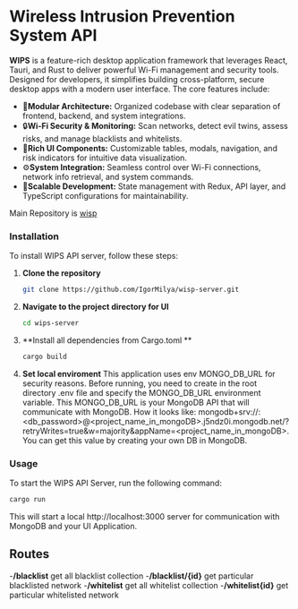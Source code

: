 # Wireless Intrusion Prevention System API

**WIPS** is a feature-rich desktop application framework that leverages React, Tauri, and Rust to deliver powerful Wi-Fi management and security tools. Designed for developers, it simplifies building cross-platform, secure desktop apps with a modern user interface. The core features include:
- 🧩**Modular Architecture:** Organized codebase with clear separation of frontend, backend, and system integrations.
- 🔒**Wi-Fi Security & Monitoring:** Scan networks, detect evil twins, assess risks, and manage blacklists and whitelists.
- 🎨**Rich UI Components:** Customizable tables, modals, navigation, and risk indicators for intuitive data visualization.
- ⚙️**System Integration:** Seamless control over Wi-Fi connections, network info retrieval, and system commands.
- 🚀**Scalable Development:** State management with Redux, API layer, and TypeScript configurations for maintainability.
  
Main Repository is [wisp](https://github.com/IgorMilya/wips.git)

### Installation
To install WIPS API server, follow these steps:

1. **Clone the repository**  
   ```bash
   git clone https://github.com/IgorMilya/wisp-server.git
   ```
2. **Navigate to the project directory for UI**  
   ```bash
   cd wips-server
   ```
3. **Install all dependencies from Cargo.toml **  
   ```bash
   cargo build
   ```
4. **Set local enviroment**
   This application uses env MONGO_DB_URL for security reasons. Before running, you need to create in the root directory .env file and specify the MONGO_DB_URL environment variable. This MONGO_DB_URL is your MongoDB API that will communicate with MongoDB. How it looks like: mongodb+srv://<username>:<db_password>@<project_name_in_mongoDB>.j5ndz0i.mongodb.net/?retryWrites=true&w=majority&appName=<project_name_in_mongoDB>. You can get this value by creating your own DB in MongoDB. 
   
### Usage
To start the WIPS API Server, run the following command:
   ```bash
   cargo run
   ```
This will start a local http://localhost:3000 server for communication with MongoDB and your UI Application.


## Routes
-**/blacklist** get all blacklist collection
-**/blacklist/{id}** get particular blacklisted network
-**/whitelist** get all whitelist collection
-**/whitelist{id}** get particular whitelisted network
